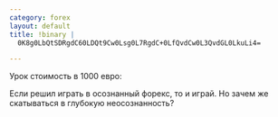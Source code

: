 ```yaml
--- 
category: forex
layout: default
title: !binary |
  0K8g0LbQtSDRgdC60LDQt9Cw0Lsg0L7RgdC+0LfQvdCw0L3QvdGL0LkuLi4=

---
```

Урок стоимость в 1000 евро:

Если решил играть в осознанный форекс, то и играй. Но зачем же скатываться в глубокую неосознанность?
